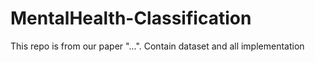 # MentalHealth-Classification
This repo is from our paper "...". Contain dataset and all implementation
